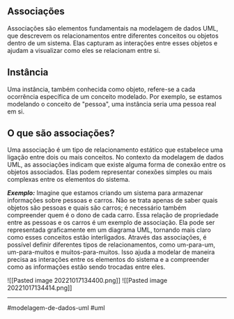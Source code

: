 ## Associações
Associações são elementos fundamentais na modelagem de dados UML, que descrevem os relacionamentos entre diferentes conceitos ou objetos dentro de um sistema. Elas capturam as interações entre esses objetos e ajudam a visualizar como eles se relacionam entre si.
## Instância
Uma instância, também conhecida como objeto, refere-se a cada ocorrência específica de um conceito modelado. Por exemplo, se estamos modelando o conceito de "pessoa", uma instância seria uma pessoa real em si.
## O que são associações?
Uma associação é um tipo de relacionamento estático que estabelece uma ligação entre dois ou mais conceitos. No contexto da modelagem de dados UML, as associações indicam que existe alguma forma de conexão entre os objetos associados. Elas podem representar conexões simples ou mais complexas entre os elementos do sistema.

_**Exemplo:**_
Imagine que estamos criando um sistema para armazenar informações sobre pessoas e carros. Não se trata apenas de saber quais objetos são pessoas e quais são carros; é necessário também compreender quem é o dono de cada carro. Essa relação de propriedade entre as pessoas e os carros é um exemplo de associação. Ela pode ser representada graficamente em um diagrama UML, tornando mais claro como esses conceitos estão interligados.
Através das associações, é possível definir diferentes tipos de relacionamentos, como um-para-um, um-para-muitos e muitos-para-muitos. Isso ajuda a modelar de maneira precisa as interações entre os elementos do sistema e a compreender como as informações estão sendo trocadas entre eles.

![[Pasted image 20221017134400.png]]
![[Pasted image 20221017134414.png]]

---
#modelagem-de-dados-uml #uml